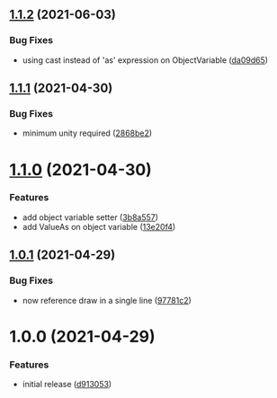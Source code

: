 ## [1.1.2](https://github.com/sickape/sleepyape-framework/compare/v1.1.1...v1.1.2) (2021-06-03)


### Bug Fixes

* using cast instead of 'as' expression on ObjectVariable ([da09d65](https://github.com/sickape/sleepyape-framework/commit/da09d65378975fd051534b9428a0decc0faa51f7))

## [1.1.1](https://github.com/sickape/sleepyape-framework/compare/v1.1.0...v1.1.1) (2021-04-30)


### Bug Fixes

* minimum unity required ([2868be2](https://github.com/sickape/sleepyape-framework/commit/2868be2553c13faeca8fddb8fc96405ad24f3ade))

# [1.1.0](https://github.com/sickape/sleepyape-framework/compare/v1.0.1...v1.1.0) (2021-04-30)


### Features

* add object variable setter ([3b8a557](https://github.com/sickape/sleepyape-framework/commit/3b8a5573a3d824d448412265c55e658a5676cd63))
* add ValueAs on object variable ([13e20f4](https://github.com/sickape/sleepyape-framework/commit/13e20f40f14e8713bab43683875bb22b185979f8))

## [1.0.1](https://github.com/sickape/sleepyape-framework/compare/v1.0.0...v1.0.1) (2021-04-29)


### Bug Fixes

* now reference draw in a single line ([97781c2](https://github.com/sickape/sleepyape-framework/commit/97781c2b0827eeb43ff86c8eff751f3f61e2fcc5))

# 1.0.0 (2021-04-29)


### Features

* initial release ([d913053](https://github.com/sickape/sleepyape-framework/commit/d913053c0ae333f36d7f7706536d62c66a721a7b))
